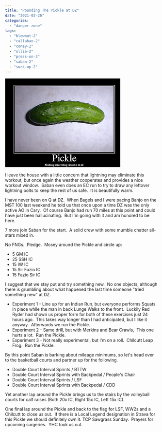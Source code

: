 ```yaml
---
title: "Pounding The Pickle at DZ"
date: "2021-03-26"
categories: 
  - "danger-zone"
tags: 
  - "blowout-2"
  - "callahan-2"
  - "coney-2"
  - "ollie-2"
  - "press-on-3"
  - "saban-2"
  - "suck-up-2"
---
```


![](images/Pickle-1.png)

I leave the house with a little concern that lightning may eliminate this workout, but once again the weather cooperates and provides a nice workout window.  Saban even does an EC run to try to draw any leftover lightning bolts to keep the rest of us safe.  It is beautifully warm.   

I have never been on Q at DZ.  When Bagels and I were pacing Banjo on the MST 100 last weekend he told us that once upon a time DZ was the only active AO in Cary.  Of course Banjo had run 70 miles at this point and could have just been hallucinating.  But I'm going with it and am honored to be here.      

7 more join Saban for the start.  A solid crew with some mumble chatter all-stars mixed in.

No FNGs.  Pledge.  Mosey around the Pickle and circle up:

- 5 GM IC
- 25 SSH IC
- 15 IW IC
- 15 Sir Fazio IC
- 15 Fazio Sir IC

I suggest that we stay put and try something new.  No one objects, although there is grumbling about what happened the last time someone "tried something new" at DZ.

- Experiment 1 - Line up for an Indian Run, but everyone performs Squats in place while the man in back Lunge Walks to the front.  Luckily Red Ryder had shown us proper form for both of these exercises just 24 hours ago.  This takes way longer than I had anticipated, but I like it anyway.  Afterwards we run the Pickle.
- Experiment 2 - Same drill, but with Merkins and Bear Crawls,  This one hurts a lot.  Run the Pickle.
- Experiment 3 - Not really experimental, but I'm on a roll.  Chilcutt Leap Frog.  Run the Pickle.

By this point Saban is barking about mileage minimums, so let's head over to the basketball courts and partner up for the following.   

- Double Court Interval Sprints / BTTW
- Double Court Interval Sprints with Backpedal / People's Chair
- Double Court Interval Sprints / LSF
- Double Court Interval Sprints with Backpedal / CDD

Yet another lap around the Pickle brings us to the stairs by the volleyball courts for calf raises (Both 20x IC, Right 15x IC, Left 15x IC).

One final lap around the Pickle and back to the flag for LSF, WW2s and a Chilcutt to close us out.  If there is a Local Legend designation in Strava for this Pickle we should definitely own it. TCP Sawgrass Sunday.  Prayers for upcoming surgeries.  YHC took us out.
